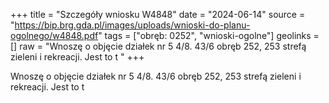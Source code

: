 +++
title = "Szczegóły wniosku W4848"
date = "2024-06-14"
source = "https://bip.brg.gda.pl/images/uploads/wnioski-do-planu-ogolnego/w4848.pdf"
tags = ["obręb: 0252", "wnioski-ogolne"]
geolinks = []
raw = "Wnoszę o objęcie działek nr 5 4/8. 43/6 obręb 252, 253 strefą zieleni i rekreacji. Jest to t  "
+++

Wnoszę o objęcie działek nr 5 4/8. 43/6 obręb 252, 253 strefą zieleni i rekreacji. Jest to t
 


